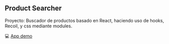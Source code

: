 ## Product Searcher

Proyecto: Buscador de productos basado en React, haciendo uso de hooks, Recoil, y css mediante modules.

:computer: [App demo](https://product-searcher.onrender.com)
